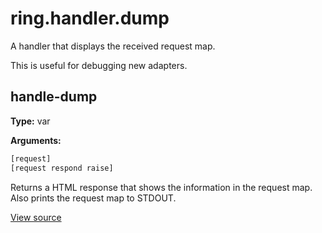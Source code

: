 # ring.handler.dump


A handler that displays the received request map.

This is useful for debugging new adapters.

## handle-dump
**Type:** var



**Arguments:**
```clojure
[request]
[request respond raise]
```
Returns a HTML response that shows the information in the request map.
Also prints the request map to STDOUT.

[View source](http://github.com/ring-clojure/ring/blob/1.8.1/ring-devel/src/ring/handler/dump.clj#L49)